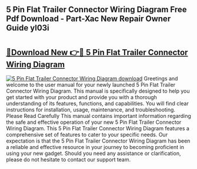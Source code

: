 ## 5 Pin Flat Trailer Connector Wiring Diagram Free Pdf Download - Part-Xac New Repair Owner Guide yl03i

# <h2><a href="http://dfl9h2y.blite.top/?on=5+Pin+Flat+Trailer+Connector+Wiring+Diagram">🔗Download New 👉🔴 5 Pin Flat Trailer Connector Wiring Diagram</a></h2>

[![5 Pin Flat Trailer Connector Wiring Diagram download](https://i.imgur.com/lujVjoI.png)](http://dfl9h2y.blite.top/?on=5+Pin+Flat+Trailer+Connector+Wiring+Diagram)
Greetings and welcome to the user manual for your newly launched 5 Pin Flat Trailer Connector Wiring Diagram. This manual is specifically designed to help you get started with your product and provide you with a thorough understanding of its features, functions, and capabilities. You will find clear instructions for installation, usage, maintenance, and troubleshooting. Please Read Carefully This manual contains important information regarding the safe and effective operation of your new 5 Pin Flat Trailer Connector Wiring Diagram. This 5 Pin Flat Trailer Connector Wiring Diagram features a comprehensive set of features to cater to your specific needs. Our expectation is that the 5 Pin Flat Trailer Connector Wiring Diagram has been a reliable and effective resource in your journey to becoming proficient in using your new gadget. Should you need any assistance or clarification, please do not hesitate to contact our support team.

